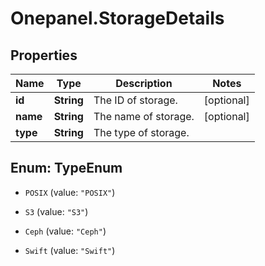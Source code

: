 # Onepanel.StorageDetails

## Properties
Name | Type | Description | Notes
------------ | ------------- | ------------- | -------------
**id** | **String** | The ID of storage. | [optional] 
**name** | **String** | The name of storage. | [optional] 
**type** | **String** | The type of storage. | 


<a name="TypeEnum"></a>
## Enum: TypeEnum


* `POSIX` (value: `"POSIX"`)

* `S3` (value: `"S3"`)

* `Ceph` (value: `"Ceph"`)

* `Swift` (value: `"Swift"`)





